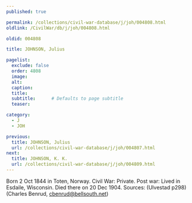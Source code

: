 ```yaml
---
published: true

permalink: /collections/civil-war-database/j/joh/004808.html
oldlink: /CivilWar/db/j/joh/004808.html

oldid: 004808

title: JOHNSON, Julius

pagelist:
  exclude: false
  order: 4808
  image: 
  alt:
  caption:
  title:
  subtitle:      # Defaults to page subtitle
  teaser:

category: 
  - J 
  - JOH

previous:
  title: JOHNSON, Julius
  url: /collections/civil-war-database/j/joh/004807.html  
next:
  title: JOHNSON, K. K.
  url: /collections/civil-war-database/j/joh/004809.html   
---
```

Born 2 Oct 1844 in Toten, Norway. Civil War: Private. Post war: Lived in Esdaile, Wisconsin. Died there on 20 Dec 1904. Sources: (Ulvestad p298) (Charles Benrud, [cbenrud@bellsouth.net](mailto:cbenrud@bellsouth.net))
